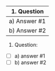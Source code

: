 | 1. Question | 
| --- |
| a) Answer #1 |
| b) Answer #2 |


1. Question:
- [ ] a) answer #1
- [ ] b) answer #2
